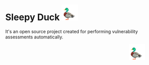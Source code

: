 # Sleepy Duck <img src="logo.png">

It's an open source project created for performing vulnerability assessments automatically. 

<marquee behavior="slide" direction="left"><img src="logo.png"></marquee>


